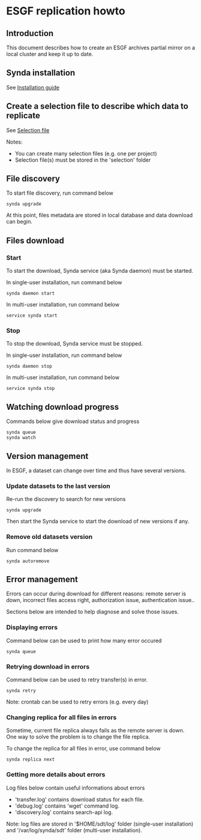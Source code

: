 # ESGF replication howto

## Introduction

This document describes how to create an ESGF archives partial mirror on a
local cluster and keep it up to date.

## Synda installation

See [Installation guide](https://github.com/Prodiguer/synda#installation)

## Create a selection file to describe which data to replicate

See [Selection file](selection_file.md)

Notes: 

* You can create many selection files (e.g. one per project)
* Selection file(s) must be stored in the 'selection' folder

## File discovery

To start file discovery, run command below

    synda upgrade

At this point, files metadata are stored in local database and data download can begin.

## Files download

### Start

To start the download, Synda service (aka Synda daemon) must be started.

In single-user installation, run command below

    synda daemon start

In multi-user installation, run command below

    service synda start

### Stop

To stop the download, Synda service must be stopped.

In single-user installation, run command below

    synda daemon stop

In multi-user installation, run command below

    service synda stop

## Watching download progress

Commands below give download status and progress

    synda queue
    synda watch

## Version management

In ESGF, a dataset can change over time and thus have several versions.

### Update datasets to the last version

Re-run the discovery to search for new versions

    synda upgrade

Then start the Synda service to start the download of new versions if any.

### Remove old datasets version

Run command below

    synda autoremove

## Error management

Errors can occur during download for different reasons: remote server is down,
incorrect files access right, authorization issue, authentication issue..

Sections below are intended to help diagnose and solve those issues.

### Displaying errors

Command below can be used to print how many error occured

    synda queue

### Retrying download in errors

Command below can be used to retry transfer(s) in error.

    synda retry

Note: crontab can be used to retry errors (e.g. every day)

### Changing replica for all files in errors

Sometime, current file replica always fails as the remote server is down. One
way to solve the problem is to change the file replica. 

To change the replica for all files in error, use command below

    synda replica next

### Getting more details about errors

Log files below contain useful informations about errors

* 'transfer.log' contains download status for each file.
* 'debug.log' contains 'wget' command log.
* 'discovery.log' contains search-api log.

Note: log files are stored in '$HOME/sdt/log' folder (single-user installation)
and '/var/log/synda/sdt' folder (multi-user installation).
